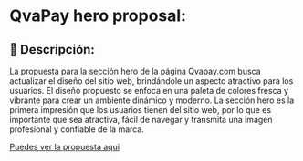 # QvaPay hero proposal:

## 📖 Descripción:
La propuesta para la sección hero de la página Qvapay.com busca actualizar el diseño del sitio web, brindándole un aspecto atractivo para los usuarios. El diseño propuesto se enfoca en una paleta de colores fresca y vibrante para crear un ambiente dinámico y moderno. La sección hero es la primera impresión que los usuarios tienen del sitio web, por lo que es importante que sea atractiva, fácil de navegar y transmita una imagen profesional y confiable de la marca.

[Puedes ver la propuesta aquí](https://qvapay-hero.surge.sh/)
